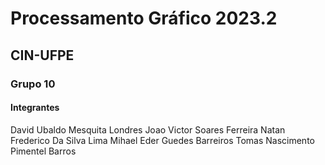 # Processamento Gráfico 2023.2
## CIN-UFPE
### Grupo 10
#### Integrantes

David Ubaldo Mesquita Londres
Joao Victor Soares Ferreira
Natan Frederico Da Silva Lima
Mihael Eder Guedes Barreiros
Tomas Nascimento Pimentel Barros
